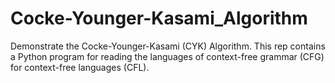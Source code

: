 # Cocke-Younger-Kasami_Algorithm
Demonstrate the Cocke-Younger-Kasami (CYK) Algorithm. This rep contains a Python program for reading the languages of context-free grammar (CFG) for context-free languages (CFL). 
